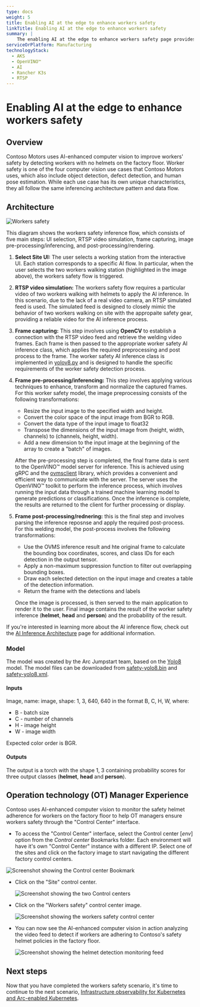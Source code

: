 ```yaml
---
type: docs
weight: 5
title: Enabling AI at the edge to enhance workers safety
linkTitle: Enabling AI at the edge to enhance workers safety
summary: |
    The enabling AI at the edge to enhance workers safety page provides an overview of how Contoso Motors uses AI to ensure workers' safety by detecting workers with no helmets on the factory floor. It describes the architecture and flow of information for detecting and classifying helmet adherence using AI. The page also explains the steps involved in the inference process, including UI selection, RTSP video simulation, frame capturing, image pre-processing/inferencing, and post-processing/rendering.
serviceOrPlatform: Manufacturing
technologyStack:
  - AKS
  - OpenVINO™
  - AI
  - Rancher K3s
  - RTSP
---
```


# Enabling AI at the edge to enhance workers safety

## Overview

Contoso Motors uses AI-enhanced computer vision to improve workers' safety by detecting workers with no helmets on the factory floor. Worker safety is one of the four computer vision use cases that Contoso Motors uses, which also include object detection, defect detection, and human pose estimation. While each use case has its own unique characteristics, they all follow the same inferencing architecture pattern and data flow.

## Architecture

![Workers safety](./img/flow.png)

This diagram shows the workers safety inference flow, which consists of five main steps: UI selection, RTSP video simulation, frame capturing, image pre-processing/inferencing, and post-processing/rendering.

1. **Select Site UI:** The user selects a working station from the interactive UI. Each station corresponds to a specific AI flow. In particular, when the user selects the two workers walking station (highlighted in the image above), the workers safety flow is triggered.

2. **RTSP video simulation:** The workers safety flow requires a particular video of two workers walking with helmets to apply the AI inference. In this scenario, due to the lack of a real video camera, an RTSP simulated feed is used. The simulated feed is designed to closely mimic the behavior of two workers walking on site with the appropaite safety gear, providing a reliable video for the AI inference process.

3. **Frame capturing:** This step involves using **OpenCV** to establish a connection with the RTSP video feed and retrieve the welding video frames. Each frame is then passed to the appropriate worker safety AI inference class, which applies the required preprocessing and post process to the frame. The worker safety AI inference class is implemented in [yolov8.py](https://github.com/microsoft/jumpstart-agora-apps/blob/main/contoso_manufacturing/developer/webapp-decode/welding.py) and is designed to handle the specific requirements of the worker safety detection process.

4. **Frame pre-processing/inferencing:** This step involves applying various techniques to enhance, transform and normalize the captured frames. For this worker safety model, the image preprocessing consists of the following transformations:
    - Resize the input image to the specified width and height.
    - Convert the color space of the input image from BGR to RGB.
    - Convert the data type of the input image to float32
    - Transpose the dimensions of the input image from (height, width, channels) to (channels, height, width).
    - Add a new dimension to the input image at the beginning of the array to create a "batch" of images.

    After the pre-processing step is completed, the final frame data is sent to the OpenVINO™ model server for inference. This is achieved using gRPC and the [ovmsclient](https://pypi.org/project/ovmsclient/) library, which provides a convenient and efficient way to communicate with the server. The server uses the OpenVINO™ toolkit to perform the inference process, which involves running the input data through a trained machine learning model to generate predictions or classifications. Once the inference is complete, the results are returned to the client for further processing or display.

5. **Frame post-processing/rednering:** this is the final step and involves parsing the inference reposnse and apply the required post-process. For this welding model, the post-process involves the following transformations:

    - Use the OVMS inference result and hte original frame to calculate the bounding box coordinates, scores, and class IDs for each detection in the output tensor.
    - Apply a non-maximum suppression function to filter out overlapping bounding boxes.
    - Draw each selected detection on the input image and creates a table of the detection information.
    - Return the frame with the detections and labels

    Once the image is processed, is then served to the main application to render it to the user. Final image contains the result of the worker safety inference (**helmet**, **head** and **person**) and the probability of the result.

If you're interested in learning more about the AI inference flow, check out the [AI Inference Architecture](../ai_inferencing/#architecture) page for additional information.

### Model

The model was created by the Arc Jumpstart team, based on the [Yolo8](https://yolov8.com/) model. The model files can be downloaded from [safety-yolo8.bin](https://jumpstartprodsg.blob.core.windows.net/ai-models/safety-yolo8.bin) and [safety-yolo8.xml](https://jumpstartprodsg.blob.core.windows.net/ai-models/safety-yolo8.xml).

#### Inputs

Image, name: image, shape: 1, 3, 640, 640 in the format B, C, H, W, where:
- B - batch size
- C - number of channels
- H - image height
- W - image width

Expected color order is BGR.

#### Outputs

The output is a torch with the shape 1, 3 containing probability scores for three output classes (**helmet**, **head** and **person**).

## Operation technology (OT) Manager Experience

Contoso uses AI-enhanced computer vision to monitor the safety helmet adherence for workers on the factory floor to help OT managers ensure workers safety through the "Control Center" interface.

- To access the "Control Center" interface, select the Control center [_env_] option from the _Control center_ Bookmarks folder. Each environment will have it's own "Control Center" instance with a different IP. Select one of the sites and click on the factory image to start navigating the different factory control centers.

![Screenshot showing the Control center Bookmark](./img/control-center-menu.png)

- Click on the "Site" control center.

  ![Screenshot showing the two Control centers](./img/control-center-site.png)

- Click on the "Workers safety" control center image.

  ![Screenshot showing the workers safety control center](./img/control-center-workers-safety.png)

- You can now see the AI-enhanced computer vision in action analyzing the video feed to detect if workers are adhering to Contoso's safety helmet policies in the factory floor.

  ![Screenshot showing the helmet detection monitoring feed](./img/control-center-helmet-detection.png)

## Next steps

Now that you have completed the workers safety scenario, it's time to continue to the next scenario, [Infrastructure observability for Kubernetes and Arc-enabled Kubernetes](../k8s_infra_observability/).
